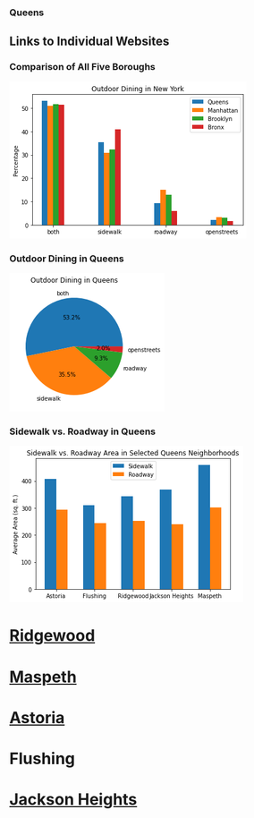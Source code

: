 ### Queens 

## Links to Individual Websites

### Comparison of All Five Boroughs 
![alt text](Outdoor_Dining_5.png)

### Outdoor Dining in Queens
![alt text](Plot_2.png)

### Sidewalk vs. Roadway in Queens
![alt text](Plot_3.png)

# [Ridgewood](https://lauren-avilla.github.io/ridgewood)

# [Maspeth](https://NickYaoo.github.io/Maspeth)

# [Astoria](https://two-brain-cells-hard-at-work.github.io/Astoria) 

# Flushing

# [Jackson Heights](https://jonathankogan.github.io/Neighborhood/)


